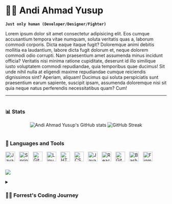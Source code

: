 # 🏄‍♂️ Andi Ahmad Yusup

**`Just only human (Developer/Designer/Fighter)`**

Lorem ipsum dolor sit amet consectetur adipisicing elit. Eos cumque accusantium tempora vitae numquam, soluta veritatis quas a, laborum commodi corporis. Dicta eaque itaque fugit? Doloremque animi debitis mollitia ea laudantium, labore dicta fugit dolorum et, neque dolorem commodi odio corrupti. Nam praesentium amet assumenda minus incidunt officia? Veritatis nisi minima ratione cupiditate, deserunt id illo similique iusto voluptatem commodi repudiandae, quia temporibus quae ducimus! Sit unde nihil nulla at eligendi maxime repudiandae cumque reiciendis dignissimos sint? Aperiam, aliquam! Ducimus qui soluta perspiciatis sunt praesentium earum sapiente, suscipit ipsam, assumenda doloremque nisi sit quia neque natus perferendis necessitatibus quam? Cum!

  
---
#

### 📊 Stats

<div align="center">

![Andi Ahmad Yusup's GitHub stats](https://github-readme-stats.vercel.app/api?username=andiahmadysx&show_icons=true&theme=tokyonight)   ![GitHub Streak](https://streak-stats.demolab.com/?user=andiahmadysx&theme=tokyonight&border_radius=4.5)

</div>


#

### 🧰 Languages and Tools

<img align="left" alt="Java" width="30px" style="padding-right:10px;" src="https://cdn.jsdelivr.net/gh/devicons/devicon/icons/java/java-original.svg"/>
<img align="left" alt="Spring" width="30px" style="padding-right:10px;" src="https://cdn.jsdelivr.net/gh/devicons/devicon/icons/spring/spring-original.svg" />
<img align="left" alt="Git" width="30px" style="padding-right:10px;" src="https://cdn.jsdelivr.net/gh/devicons/devicon/icons/git/git-original.svg" />
<img align="left" alt="Linux" width="30px" style="padding-right:10px;" src="https://cdn.jsdelivr.net/gh/devicons/devicon/icons/linux/linux-original.svg" />
<img align="left" alt="HTML" width="30px" style="padding-right:10px;" src="https://cdn.jsdelivr.net/gh/devicons/devicon/icons/html5/html5-plain.svg" />
<img align="left" alt="CSS" width="30px" style="padding-right:10px;" src="https://cdn.jsdelivr.net/gh/devicons/devicon/icons/css3/css3-plain.svg" />
<img align="left" alt="JavaScript" width="30px" style="padding-right:10px;" src="https://cdn.jsdelivr.net/gh/devicons/devicon/icons/javascript/javascript-plain.svg" />
<img align="left" alt="React" width="30px" style="padding-right:10px;" src="https://cdn.jsdelivr.net/gh/devicons/devicon/icons/react/react-original.svg" />
<img align="left" alt="GitHub" width="30px" style="padding-right:10px;" src="https://cdn.jsdelivr.net/gh/devicons/devicon/icons/github/github-original.svg" />
<img align="left" alt="Bash" width="30px" style="padding-right:10px;" src="https://cdn.jsdelivr.net/gh/devicons/devicon/icons/bash/bash-original.svg" />
<img align="left" alt="Figma" width="30px" style="padding-right:10px;" src="https://www.vectorlogo.zone/logos/figma/figma-icon.svg" />
<br />

#


[<img src="https://custom-icon-badges.demolab.com/badge/-Subscribe%20For%20More-red?style=for-the-badge&logo=video&logoColor=white"/>](https://www.youtube.com/c/fknight?sub_confirmation=1)


<details>
 <summary><h3>👨‍💻 Forrest's Coding Journey</h3></summary>
  Lorem ipsum dolor sit amet consectetur adipisicing elit. Eos cumque accusantium tempora vitae numquam, soluta veritatis quas a, laborum commodi corporis. Dicta eaque itaque fugit? Doloremque animi debitis mollitia ea laudantium, labore dicta fugit dolorum et, neque dolorem commodi odio corrupti. Nam praesentium amet assumenda minus incidunt officia? Veritatis nisi minima ratione cupiditate, deserunt id illo similique iusto voluptatem commodi repudiandae, quia temporibus quae ducimus! Sit unde nihil nulla at eligendi maxime repudiandae cumque reiciendis dignissimos sint? Aperiam, aliquam! Ducimus qui soluta perspiciatis sunt praesentium earum sapiente, suscipit ipsam, assumenda doloremque nisi sit quia neque natus perferendis necessitatibus quam? Cum!

[website]: https://fkcodes.com
[youtube]: https://youtube.com/fknight
